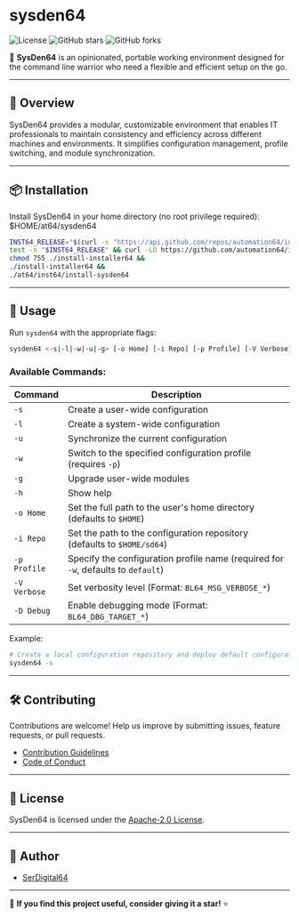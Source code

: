 # sysden64

![License](https://img.shields.io/github/license/automation64/sysden64)
![GitHub stars](https://img.shields.io/github/stars/automation64/sysden64?style=social)
![GitHub forks](https://img.shields.io/github/forks/automation64/sysden64?style=social)

🚀 **SysDen64** is an opinionated, portable working environment designed for the command line warrior who need a flexible and efficient setup on the go.

---

## 📌 Overview

SysDen64 provides a modular, customizable environment that enables IT professionals to maintain consistency and efficiency across different machines and environments. It simplifies configuration management, profile switching, and module synchronization.

---

## 📦 Installation

Install SysDen64 in your home directory (no root privilege required): $HOME/at64/sysden64

```sh
INST64_RELEASE="$(curl -s "https://api.github.com/repos/automation64/installer64/releases/latest" | grep '"tag_name":' | cut -d '"' -f 4)" &&
test -n "$INST64_RELEASE" && curl -LO https://github.com/automation64/installer64/releases/download/${INST64_RELEASE}/install-installer64 &&
chmod 755 ./install-installer64 &&
./install-installer64 &&
./at64/inst64/install-sysden64
```

---

## 🚀 Usage

Run `sysden64` with the appropriate flags:

```sh
sysden64 <-s|-l|-w|-u|-g> [-o Home] [-i Repo] [-p Profile] [-V Verbose] [-D Debug] [-h]
```

### Available Commands:

| Command      | Description                                                                       |
| ------------ | --------------------------------------------------------------------------------- |
| `-s`         | Create a user-wide configuration                                                  |
| `-l`         | Create a system-wide configuration                                                |
| `-u`         | Synchronize the current configuration                                             |
| `-w`         | Switch to the specified configuration profile (requires `-p`)                     |
| `-g`         | Upgrade user-wide modules                                                         |
| `-h`         | Show help                                                                         |
| `-o Home`    | Set the full path to the user's home directory (defaults to `$HOME`)              |
| `-i Repo`    | Set the path to the configuration repository (defaults to `$HOME/sd64`)           |
| `-p Profile` | Specify the configuration profile name (required for `-w`, defaults to `default`) |
| `-V Verbose` | Set verbosity level (Format: `BL64_MSG_VERBOSE_*`)                                |
| `-D Debug`   | Enable debugging mode (Format: `BL64_DBG_TARGET_*`)                               |

Example:

```sh
# Create a local configuration repository and deploy default configuration files
sysden64 -s
```

---

## 🛠 Contributing

Contributions are welcome! Help us improve by submitting issues, feature requests, or pull requests.

- [Contribution Guidelines](https://github.com/automation64/sysden64/blob/main/CONTRIBUTING.md)
- [Code of Conduct](https://github.com/automation64/sysden64/blob/main/CODE_OF_CONDUCT.md)

---

## 📜 License

SysDen64 is licensed under the [Apache-2.0 License](https://www.apache.org/licenses/LICENSE-2.0.txt).

---

## 👤 Author

- [SerDigital64](https://github.com/serdigital64)

---

🌟 **If you find this project useful, consider giving it a star!** ⭐
